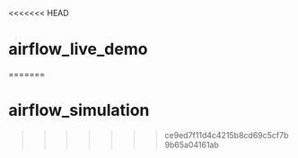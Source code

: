 <<<<<<< HEAD
# airflow_live_demo
=======
# airflow_simulation
>>>>>>> ce9ed7f11d4c4215b8cd69c5cf7b9b65a04161ab
